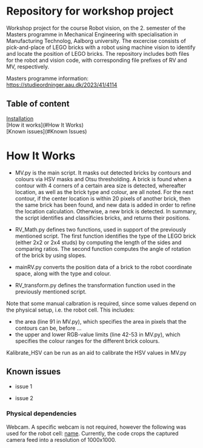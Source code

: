 # Repository for workshop project
Workshop project for the course Robot vision, on the 2. semester of the Masters programme in Mechanical Engineering with specialisation in Manufacturing Technolog, Aalborg university. The excercise consists of pick-and-place of LEGO bricks with a robot using machine vision to identify and locate the position of LEGO bricks. The repository includes both files for the robot and vision code, with corresponding file prefixes of RV and MV, respectively.

Masters programme information: https://studieordninger.aau.dk/2023/41/4114 

## Table of content
[Installation](#Installation)<br/>
[How it works](#How It Works)<br/>
[Known issues](#Known Issues)<br/>

# How It Works

- MV.py is the main script. It masks out detected bricks by contours and colours via HSV masks and Otsu thresholding. A brick is found when a contour with 4 corners of a certain area size is detected, whereafter location, as well as the brick type and colour, are all noted. For the next contour, if the center location is within 20 pixels of another brick, then the same brick has been found, and new data is added in order to refine the location calculation. Otherwise, a new brick is detected. In summary, the script identifies and classificies bricks, and returns their positions.

- RV_Math.py defines two functions, used in support of the previously mentioned script. The first function identifies the type of the LEGO brick (either 2x2 or 2x4 studs) by computing the length of the sides and comparing ratios. The second function computes the angle of rotation of the brick by using slopes.

- mainRV.py converts the position data of a brick to the robot coordinate space, along with the type and colour.

- RV_transform.py defines the transformation function used in the previously mentioned script.

Note that some manual calbration is required, since some values depend on the physical setup, i.e. the robot cell. This includes:
- the area (line 91 in MV.py), which specifies the area in pixels that the contours can be, before ...
- the upper and lower RGB-value limits (line 42-53 in MV.py), which specifies the colour ranges for the different brick colours.

Kalibrate_HSV can be run as an aid to calibrate the HSV values in MV.py

## Known issues

- issue 1

- issue 2

### Physical dependencies

Webcam. A specific webcam is not required, however the following was used for the robot cell: [name](https://google.com). Currently, the code crops the captured camera feed into a resolution of 1000x1000.